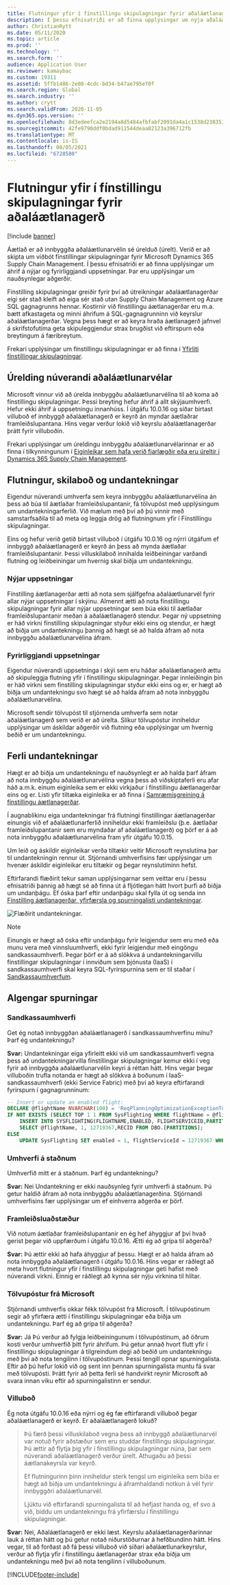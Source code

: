 ```yaml
---
title: Flutningur yfir í fínstillingu skipulagningar fyrir aðaláætlanagerð
description: Í þessu efnisatriði er að finna upplýsingar um nýja aðaláætlunarvélina, fínstillingu skipulagningar og um yfirfærslu úr fyrirliggjandi vél.
author: ChristianRytt
ms.date: 05/11/2020
ms.topic: article
ms.prod: ''
ms.technology: ''
ms.search.form: ''
audience: Application User
ms.reviewer: kamaybac
ms.custom: 19311
ms.assetid: 5ffb1486-2e08-4cdc-bd34-b47ae795ef0f
ms.search.region: Global
ms.search.industry: ''
ms.author: crytt
ms.search.validFrom: 2020-11-05
ms.dyn365.ops.version: ''
ms.openlocfilehash: 8d3edeefca2e2194a8d5484afbfabf2091da4a1c1538d238351a5d389177ccfd
ms.sourcegitcommit: 42fe9790ddf0bdad911544deaa82123a396712fb
ms.translationtype: MT
ms.contentlocale: is-IS
ms.lasthandoff: 08/05/2021
ms.locfileid: "6728580"
---
```

# <a name="migration-to-planning-optimization-for-master-planning"></a>Flutningur yfir í fínstillingu skipulagningar fyrir aðaláætlanagerð

[!include [banner](../includes/banner.md)]

Áætlað er að innbyggða aðaláætlunarvélin sé úrelduð (úrelt). Verið er að skipta um viðbót fínstillingar skipulagningar fyrir Microsoft Dynamics 365 Supply Chain Management. Í þessu efnisatriði er að finna upplýsingar um áhrif á nýjar og fyrirliggjandi uppsetningar. Þar eru upplýsingar um nauðsynlegar aðgerðir.

Fínstilling skipulagningar greiðir fyrir því að útreikningar aðaláætlanagerðar eigi sér stað kleift að eiga sér stað utan Supply Chain Management og Azure SQL gagnagrunns hennar. Kostirnir við fínstillingu áætlanagerðar eru m.a. bætt afkastageta og minni áhrifum á SQL-gagnagrunninn við keyrslur aðaláætlanagerðar. Vegna þess hægt er að keyra hraða áætlanagerð jafnvel á skrifstofutíma geta skipuleggjendur strax brugðist við eftirspurn eða breytingum á færibreytum.

Frekari upplýsingar um fínstillingu skipulagningar er að finna í [Yfirliti fínstillingar skipulagningar](planning-optimization/planning-optimization-overview.md).

## <a name="obsolescence-of-the-existing-master-planning-engine"></a>Úrelding núverandi aðaláætlunarvélar

Microsoft vinnur við að úrelda innbyggðu aðaláætlunarvélina til að koma að fínstillingu skipulagningar. Þessi breyting hefur áhrif á allt skýjaumhverfi. Hefur ekki áhrif á uppsetningu innanhúss. Í útgáfu 10.0.16 og síðar birtast villuboð ef innbyggð aðaláætlanagerð er keyrð án myndar áætlaðrar framleiðslupantana. Hins vegar verður lokið við keyrslu aðaláætlanagerðar þrátt fyrir villuboðin.

Frekari upplýsingar um úreldingu innbyggðu aðaláætlunarvélarinnar er að finna í tilkynningunum í [Eiginleikar sem hafa verið fjarlægðir eða eru úreltir í Dynamics 365 Supply Chain Management](../get-started/removed-deprecated-features-scm-updates.md).

## <a name="migration-messages-and-exceptions"></a>Flutningur, skilaboð og undantekningar

Eigendur núverandi umhverfa sem keyra innbyggðu aðaláætlunarvélina án þess að búa til áætlaðar framleiðslupantanir, fá tölvupóst með upplýsingum um undantekningarferlið. Við mælum með því að þú vinnir með samstarfsaðila til að meta og leggja drög að flutningnum yfir í Fínstillingu skipulagningar.

Eins og hefur verið getið birtast villuboð í útgáfu 10.0.16 og nýrri útgáfum ef innbyggð aðaláætlanagerð er keyrð án þess að mynda áætlaðar framleiðslupantanir. Þessi villuskilaboð innihalda leiðbeiningar varðandi flutning og leiðbeiningar um hvernig skal biðja um undantekningu.

### <a name="new-deployments"></a>Nýjar uppsetningar

Fínstilling áætlanagerðar ætti að nota sem sjálfgefna aðaláætlunarvél fyrir allar nýjar uppsetningar í skýinu. Almennt ætti að nota fínstillingu skipulagningar fyrir allar nýjar uppsetningar sem búa ekki til áætlaðar framleiðslupantanir meðan á aðaláætlanagerð stendur. Þegar ný uppsetning er háð virkni fínstilling skipulagningar styður ekki eins og stendur, er hægt að biðja um undantekningu þannig að hægt sé að halda áfram að nota innbyggðu aðaláætlunarvélina áfram.

### <a name="existing-deployments"></a>Fyrirliggjandi uppsetningar

Eigendur núverandi uppsetninga í skýi sem eru háðar aðaláætlanagerð ættu að skipuleggja flutning yfir í fínstillingu skipulagningar. Þegar innleiðingin þín er háð virkni sem fínstilling skipulagningar styður ekki eins og er, er hægt að biðja um undantekningu svo hægt sé að halda áfram að nota innbyggðu aðaláætlunarvélina.

Microsoft sendir tölvupóst til stjórnenda umhverfa sem notar aðaláætlanagerð sem verið er að úrelta. Slíkur tölvupóstur inniheldur upplýsingar um áskildar aðgerðir við flutning eða upplýsingar um hvernig beðið er um undantekningu.

## <a name="the-exception-process"></a>Ferli undantekningar

Hægt er að biðja um undantekningu ef nauðsynlegt er að halda þarf áfram að nota innbyggðu aðaláætlunarvélina vegna þess að viðskiptaferli eru afar háð a.m.k. einum eiginleika sem er ekki virkjaður í fínstillingu áætlanagerðar eins og er. Listi yfir tiltæka eiginleika er að finna í [Samræmisgreining á fínstillingu áætlanagerðar](planning-optimization/planning-optimization-fit-analysis.md).

Í augnablikinu eiga undantekningar frá flutningi fínstillingar áætlanagerðar einungis við ef aðaláætlunarferlið inniheldur ekki framleiðslu (þ.e. áætlaðar framleiðslupantanir sem eru myndaðar af aðaláætlanagerð) og þörf er á að nota innbyggðu aðaláætlunarvélina fram yfir útgáfu 10.0.15.

Um leið og áskildir eiginleikar verða tiltækir veitir Microsoft reynslutíma þar til undantekningin rennur út. Stjórnandi umhverfisins fær upplýsingar um hvenær áskildir eiginleikar eru tiltækir og þegar reynslutíminn hefst.

Eftirfarandi flæðirit tekur saman upplýsingarnar sem veittar eru í þessu efnisatriði þannig að hægt sé að finna út á fljótlegan hátt hvort þurfi að biðja um undanþágu. Ef óska þarf eftir undanþágu skal fylla út og senda inn [Fínstilling áætlanagerðar, yfirfærsla og spurningalisti undantekningar](https://go.microsoft.com/fwlink/?linkid=2144962).

![Flæðirit undantekningar.](media/exception-diagram.png "Flæðirit undantekningar")

> [!NOTE]
> Einungis er hægt að óska eftir undanþágu fyrir leigjendur sem eru með eða munu vera með vinnsluumhverfi, ekki fyrir leigjendur með eingöngu sandkassaumhverfi. Þegar þörf er á að slökkva á undantekningarvillu fínstillingar skipulagningar í innviðum sem þjónusta (IaaS) í sandkassaumhverfi skal keyra SQL-fyrirspurnina sem er til staðar í [Sandkassaumhverfum](#faq-sandbox).

## <a name="frequently-asked-questions"></a>Algengar spurningar

### <a name="sandbox-environments"></a><a name="faq-sandbox"></a>Sandkassaumhverfi

Get ég notað innbyggðan aðaláætlanagerð í sandkassaumhverfinu mínu? Þarf ég undantekningu?

**Svar:** Undantekningar eiga yfirleitt ekki við um sandkassaumhverfi vegna þess að undantekningarvilla fínstillingar skipulagningar kemur ekki í veg fyrir að innbyggða aðaláætlunarvélin keyri á réttan hátt. Hins vegar þegar villuboðin trufla notanda er hægt að slökkva á boðunum í IaaS-sandkassaumhverfi (ekki Service Fabric) með því að keyra eftirfarandi fyrirspurn í gagnagrunninum:

```sql
-- Insert or update an enabled flight:
DECLARE @flightName NVARCHAR(100) = 'ReqPlanningOptimizationExceptionToggle';
IF NOT EXISTS (SELECT TOP 1 1 FROM SysFlighting WHERE flightName = @flightName)
    INSERT INTO SYSFLIGHTING(FLIGHTNAME,ENABLED, FLIGHTSERVICEID,PARTITION)
    SELECT @flightName, 1, 12719367,RECID FROM DBO.[PARTITIONS];
ELSE
    UPDATE SysFlighting SET enabled = 1, flightServiceId = 12719367 WHERE flightName = @flightName;
```

### <a name="on-premises-environments"></a>Umhverfi á staðnum

Umhverfið mitt er á staðnum. Þarf ég undantekningu?

**Svar:** Nei Undantekning er ekki nauðsynleg fyrir umhverfi á staðnum. Þú getur haldið áfram að nota innbyggðu aðaláætlanagerðina. Stjórnandi umhverfisins fær upplýsingar um ef einhverra aðgerða er þörf.

### <a name="production-scenarios"></a>Framleiðsluaðstæður

Við notum áætlaðar framleiðslupantanir en ég hef áhyggjur af því hvað gerist þegar við uppfærðum í útgáfu 10.0.16. Ætti ég að grípa til aðgerða?

**Svar:** Þú ættir ekki að hafa áhyggjur af þessu. Hægt er að halda áfram að nota innbyggða aðaláætlanagerð í útgáfu 10.0.16. Hins vegar er ráðlegt að meta hvort flutningur yfir í fínstillingu skipulagningar geti hafist með núverandi virkni. Einnig er ráðlegt að kynna sér nýju virknina til hlítar.

### <a name="email-from-microsoft"></a>Tölvupóstur frá Microsoft

Stjórnandi umhverfis okkar fékk tölvupóst frá Microsoft. Í tölvupóstinum segir að yfirfæra ætti í fínstillingu skipulagningar eða biðja um undantekningu. Þarf ég að grípa til aðgerða?

**Svar:** Já Þú verður að fylgja leiðbeiningunum í tölvupóstinum, að öðrum kosti verður umhverfið þitt fyrir áhrifum. Þú getur annað hvort flutt yfir í fínstillingu skipulagningar á tilgreindum degi að beðið um undantekningu með því að nota tengilinn í tölvupóstinum. Þessi tengill opnar spurningalista. Eftir að þú hefur lokið við og sent inn þennan spurningalista muntu fá svar með tölvupósti. Þrátt fyrir að þetta ferli sé handvirkt reynir Microsoft að svara innan viku eftir að spurningalistinn er sendur.

### <a name="error-messages"></a>Villuboð

Ég nota útgáfu 10.0.16 eða nýrri og ég fæ eftirfarandi villuboð þegar aðaláætlanagerð er keyrð. Er aðaláætlanagerð lokuð?

> Þú færð þessi villuskilaboð vegna þess að innbyggð aðaláætlunarvél var notuð fyrir aðstæður sem eru studdar fínstillingu skipulagningar. Þú ættir að flytja þig yfir í fínstillingu skipulagningar núna, þar sem núverandi aðaláætlanagerð verður úrelt. Athugaðu að þessi áætlanakeyrsla var keyrð.
>
> Ef flutningurinn þinn inniheldur sterk tengsl um eiginleika sem bíða er hægt að biðja um undantekningu á áframhaldandi notkun á vél fyrir innbyggðri aðaláætlunarvél.
>
> Ljúktu við eftirfarandi spurningalista til að hefjast handa og, ef svo á við, biddu um undantekningu frá yfirfærslu í fínstillingu skipulagningar.

**Svar:** Nei, Aðaláætlanagerð er ekki læst. Keyrslu aðaláætlanagerðarinnar lauk á réttan hátt og þú getur notað niðurstöðurnar á hefðbundinn hátt. Hins vegar, til að forðast að fá þessi villuboð við síðari aðaláætlunarkeyrslur, verður að flytja yfir í fínstillingu áætlanagerðar strax eða biðja um undantekningu með því að nota tengilinn í villuboðunum.


[!INCLUDE[footer-include](../../includes/footer-banner.md)]
